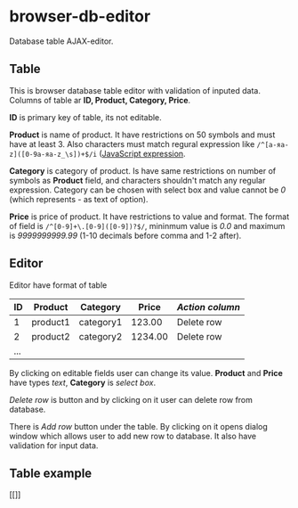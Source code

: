 # browser-db-editor
Database table AJAX-editor.

## Table 
This is browser database table editor with validation of inputed data. Columns of table ar **ID, Product, Category, Price**.

**ID** is primary key of table, its not editable.

**Product** is name of product. It have restrictions on 50 symbols and must have at least 3. Also characters must match regural expression like `/^[а-яa-z]([0-9а-яa-z_\s])+$/i` ([JavaScript expression](https://developer.mozilla.org/en-US/docs/Web/JavaScript/Guide/Regular_Expressions).

**Category** is category of product. Is have same restrictions on number of symbols as **Product** field, and characters shouldn't match any regular expression. Category can be chosen with select box and value cannot be *0* (which represents *-* as text of option).

**Price** is price of product. It have restrictions to value and format. The format of field is `/^[0-9]+\.[0-9]([0-9])?$/`, mininmum value is *0.0* and maximum is *9999999999.99* (1-10 decimals before comma and 1-2 after).

## Editor
Editor have format of table

| ID | Product | Category | Price | *Action column* |
| --- | --- | --- | --- | --- |
| 1 | product1 | category1 | 123.00 | Delete row |
| 2 | product2 | category2 | 1234.00 | Delete row |
| ... |

By clicking on editable fields user can change its value. **Product** and **Price** have types *text*, **Category** is *select box*.

*Delete row* is button and by clicking on it user can delete row from database.

There is *Add row* button under the table. By clicking on it opens dialog window which allows user to add new row to database. It also have validation for input data.

## Table example
[[]]
